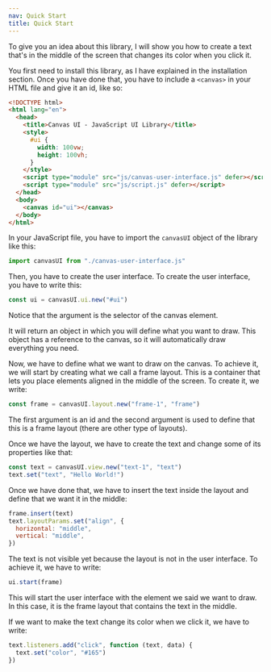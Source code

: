 ```yaml
---
nav: Quick Start
title: Quick Start
---
```


To give you an idea about this library, I will show you how to create a text that's in the middle of the screen that changes its color when you click it.

You first need to install this library, as I have explained in the installation section. Once you have done that, you have to include a `<canvas>` in your HTML file and give it an id, like so:

```html
<!DOCTYPE html>
<html lang="en">
  <head>
    <title>Canvas UI - JavaScript UI Library</title>
    <style>
      #ui {
        width: 100vw;
        height: 100vh;
      }
    </style>
    <script type="module" src="js/canvas-user-interface.js" defer></script>
    <script type="module" src="js/script.js" defer></script>
  </head>
  <body>
    <canvas id="ui"></canvas>
  </body>
</html>
```

In your JavaScript file, you have to import the `canvasUI` object of the library like this:

```javascript
import canvasUI from "./canvas-user-interface.js"
```

Then, you have to create the user interface. To create the user interface, you have to write this:

```javascript
const ui = canvasUI.ui.new("#ui")
```

Notice that the argument is the selector of the canvas element.

It will return an object in which you will define what you want to draw. This object has a reference to the canvas, so it will automatically draw everything you need.

Now, we have to define what we want to draw on the canvas. To achieve it, we will start by creating what we call a frame layout. This is a container that lets you place elements aligned in the middle of the screen. To create it, we write:

```javascript
const frame = canvasUI.layout.new("frame-1", "frame")
```

The first argument is an id and the second argument is used to define that this is a frame layout (there are other type of layouts).

Once we have the layout, we have to create the text and change some of its properties like that:

```javascript
const text = canvasUI.view.new("text-1", "text")
text.set("text", "Hello World!")
```

Once we have done that, we have to insert the text inside the layout and define that we want it in the middle:

```javascript
frame.insert(text)
text.layoutParams.set("align", {
  horizontal: "middle",
  vertical: "middle",
})
```

The text is not visible yet because the layout is not in the user interface. To achieve it, we have to write:

```javascript
ui.start(frame)
```

This will start the user interface with the element we said we want to draw. In this case, it is the frame layout that contains the text in the middle.

If we want to make the text change its color when we click it, we have to write:

```javascript
text.listeners.add("click", function (text, data) {
  text.set("color", "#165")
})
```
